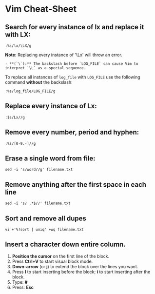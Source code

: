 # Vim Cheat-Sheet

## Search for every instance of lx and replace it with LX:

```shell
:%s/lx/\LX/g
```
  **Note:** Replacing every instance of '\Lx' will throw an error.

    - **(`\`):** The backslash before `LOG_FILE` can cause Vim to interpret `\L` as a special sequence.

To replace all instances of `log_file` with `LOG_FILE` use the following command **without** the backslash:

```shell
:%s/log_file/LOG_FILE/g
```

## Replace every instance of Lx:

```shell
:$s/Lx//g
```

## Remove every number, period and hyphen:

```shell
:%s/[0-9.-]//g
```

## Erase a single word from file:

```shell
sed -i 's/word//g' filename.txt
```

## Remove anything after the first space in each line

```shell
sed -i 's/ .*$//' filename.txt
```

## Sort and remove all dupes

```shell
vi +'%!sort | uniq' +wq filename.txt
```

## Insert a character down entire column.

1. **Position the cursor** on the first line of the block.
2. Press **Ctrl+V** to start visual block mode.
3. **Down-arrow** (or **j**) to extend the block over the lines you want. 
4. Press **I** to start inserting before the block; **i** to start inserting after the block.  
5. Type: **#**
6. Press: **Esc**

